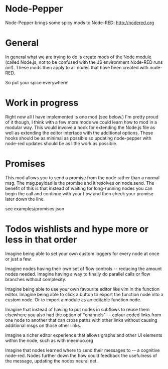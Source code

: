 # Node-Pepper

Node-Pepper brings some spicy mods to Node-RED:
http://nodered.org

# General 

In general what we are trying to do is create mods of the Node module (called Node.js, not to be confused with the JS environment Node-RED runs on!). These mods then apply to all nodes that have been created with node-RED. 

So put your spice everywhere!

# Work in progress

Right now all I have implemented is one mod (see below.) I'm pretty proud of it though, I think with a few more mods we could learn how to mod in a modular way. This would involve a hook for extending the Node.js file as well as extending the editor interface with the additional options. These hooks should be as minimal as possible so updating node-pepper with node-red updates should be as little work as possible.

# Promises

This mod allows you to send a promise from the node rather than a normal msg. The msg.payload is the promise and it resolves on node.send. The benefit of this is that instead of waiting for long-running nodes you can begin the call and continue with your flow and then check your promise later down the line.

see examples/promises.json

# Todos wishlists and hype more or less in that order

Imagine being able to set your own custom loggers for every node at once or just a few.

Imagine nodes having their own set of flow controls -- reducing the amount nodes needed. Imagine having a way to finally do parallel calls or flow branches without complexity.

Imagine being able to use your own favourite editor like vim in the function editor. Imagine being able to click a button to export the function node into a custom node. Or to import a module as an editable function node. 

Imagine that instead of having to put nodes in subflows to reuse them elsewhere you also had the option of "channels" -- colour coded links from one node to another that can cross paths with other links without causing additional msgs on those other links.

Imagine a richer editor experience that allows graphs and other UI elements within the node, such as with meemoo.org

Imagine that nodes learned where to send their messages to -- a cognitive node-red. Nodes further down the flow could feedback the usefulness of the message, updating the nodes neural net.



